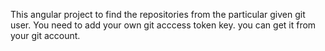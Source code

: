 This angular project to find the repositories from the particular given git user.
You need to add your own git acccess token key. you can get it from your git account.

